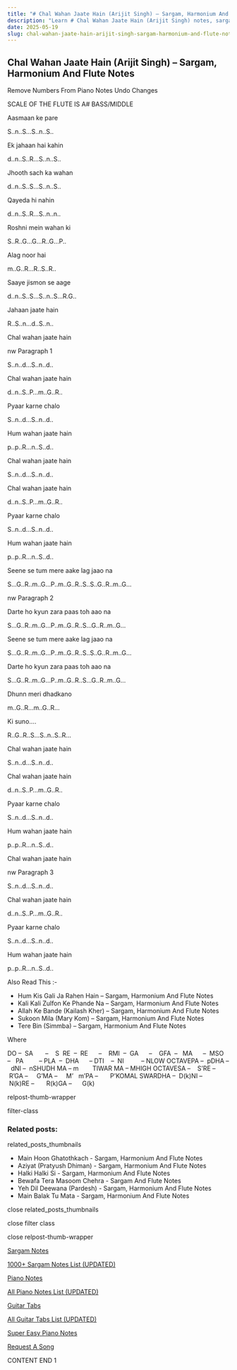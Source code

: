 ```yaml
---
title: "# Chal Wahan Jaate Hain (Arijit Singh) – Sargam, Harmonium And Flute Notes"
description: "Learn # Chal Wahan Jaate Hain (Arijit Singh) notes, sargam, harmonium notations and flute notes. Easy step-by-step tutorial for beginners."
date: 2025-05-19
slug: chal-wahan-jaate-hain-arijit-singh-sargam-harmonium-and-flute-notes
---
```


## Chal Wahan Jaate Hain (Arijit Singh) – Sargam, Harmonium And Flute Notes

Remove Numbers From Piano Notes
Undo Changes

SCALE OF THE FLUTE IS A# BASS/MIDDLE

Aasmaan ke pare

S..n..S…S..n..S..

Ek jahaan hai kahin

d..n..S..R…S..n..S..

Jhooth sach ka wahan

d..n..S..S…S..n..S..

Qayeda hi nahin

d..n..S..R…S..n..n..

Roshni mein wahan ki

S..R..G…G…R..G…P..

Alag noor hai

m..G..R…R..S..R..

Saaye jismon se aage

d..n..S..S…S..n..S…R.G..

Jahaan jaate hain

R..S..n…d..S..n..

Chal wahan jaate hain

nw Paragraph 1

S..n..d…S..n..d..

Chal wahan jaate hain

d..n..S..P…m..G..R..

Pyaar karne chalo

S..n..d…S..n..d..

Hum wahan jaate hain

p..p..R…n..S..d..

Chal wahan jaate hain

S..n..d…S..n..d..

Chal wahan jaate hain

d..n..S..P…m..G..R..

Pyaar karne chalo

S..n..d…S..n..d..

Hum wahan jaate hain

p..p..R…n..S..d..

Seene se tum mere aake lag jaao na

S…G..R..m..G…P..m..G..R..S..S..G..R..m..G…

nw Paragraph 2

Darte ho kyun zara paas toh aao na

S…G..R..m..G…P..m..G..R..S…G..R..m..G…

Seene se tum mere aake lag jaao na

S…G..R..m..G…P..m..G..R..S..S..G..R..m..G…

Darte ho kyun zara paas toh aao na

S…G..R..m..G…P..m..G..R..S…G..R..m..G…

Dhunn meri dhadkano

m..G..R…m..G..R…

Ki suno….

R..G..R..S…S..n..S..R…

Chal wahan jaate hain

S..n..d…S..n..d..

Chal wahan jaate hain

d..n..S..P…m..G..R..

Pyaar karne chalo

S..n..d…S..n..d..

Hum wahan jaate hain

p..p..R…n..S..d..

Chal wahan jaate hain

nw Paragraph 3

S..n..d…S..n..d..

Chal wahan jaate hain

d..n..S..P…m..G..R..

Pyaar karne chalo

S..n..d…S..n..d..

Hum wahan jaate hain

p..p..R…n..S..d..

Also Read This :-

* Hum Kis Gali Ja Rahen Hain – Sargam, Harmonium And Flute Notes
* Kali Kali Zulfon Ke Phande Na – Sargam, Harmonium And Flute Notes
* Allah Ke Bande (Kailash Kher) – Sargam, Harmonium And Flute Notes
* Sukoon Mila (Mary Kom) – Sargam, Harmonium And Flute Notes
* Tere Bin (Simmba) – Sargam, Harmonium And Flute Notes

Where

DO –  SA       –    S  RE  –  RE      –    RMI  –  GA      –    GFA  –   MA      –  MSO  –   PA         – PLA  –  DHA      – DTI    –  NI          – NLOW OCTAVEPA –  pDHA –  dNI –  nSHUDH MA – m        TIWAR MA – MHIGH OCTAVESA –    S’RE –     R’GA –     G’MA –     M’   m’PA –       P’KOMAL SWARDHA –  D(k)NI –       N(k)RE –       R(k)GA –      G(k)

relpost-thumb-wrapper

filter-class

### Related posts:

related_posts_thumbnails

* Main Hoon Ghatothkach - Sargam, Harmonium And Flute Notes
* Aziyat (Pratyush Dhiman) - Sargam, Harmonium And Flute Notes
* Halki Halki Si - Sargam, Harmonium And Flute Notes
* Bewafa Tera Masoom Chehra - Sargam And Flute Notes
* Yeh Dil Deewana (Pardesh) - Sargam, Harmonium And Flute Notes
* Main Balak Tu Mata - Sargam, Harmonium And Flute Notes

close related_posts_thumbnails

close filter class

close relpost-thumb-wrapper

[Sargam Notes](https://www.notationsworld.com/sargam-notes.html)

[1000+ Sargam Notes List (UPDATED)](https://www.notationsworld.com/all-songs-list-sargam-notes.html)

[Piano Notes](https://www.notationsworld.com/piano-notes.html)

[All Piano Notes List (UPDATED)](https://www.notationsworld.com/all-songs-list-piano-notes.html)

[Guitar Tabs](https://www.notationsworld.com/guitar-tabs.html)

[All Guitar Tabs List (UPDATED)](https://www.notationsworld.com/all-songs-list-guitar-tabs.html)

[Super Easy Piano Notes](https://studywall.in/)

[Request A Song](https://www.notationsworld.com/request-a-song.html)

CONTENT END 1

